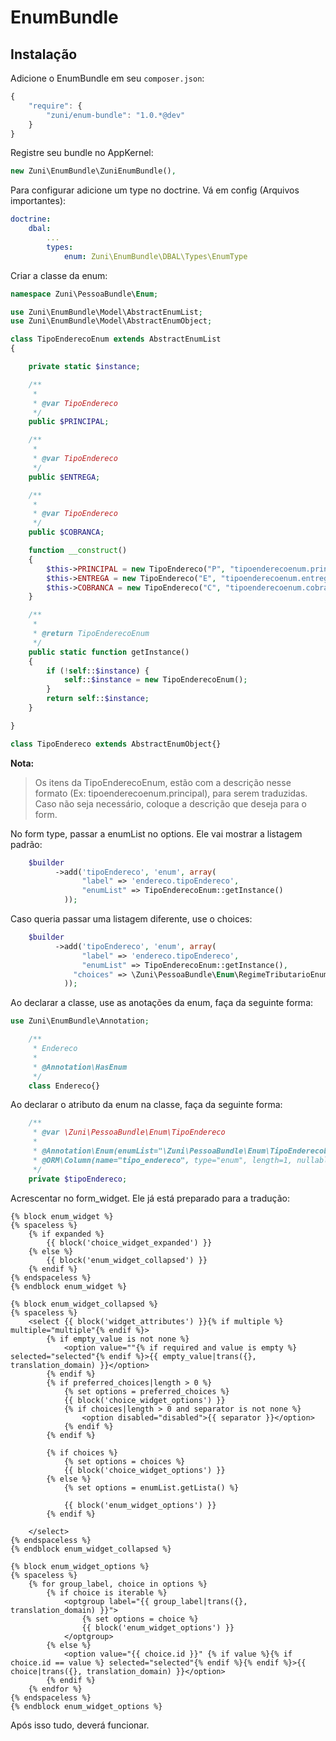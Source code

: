 EnumBundle
==========

## Instalação

Adicione o EnumBundle em seu `composer.json`:

```js
{
    "require": {
        "zuni/enum-bundle": "1.0.*@dev"
    }
}
```

Registre seu bundle no AppKernel:

``` php
new Zuni\EnumBundle\ZuniEnumBundle(),
```

Para configurar adicione um type no doctrine.
Vá em config (Arquivos importantes):

``` yaml
doctrine:
    dbal:
        ...
        types:
            enum: Zuni\EnumBundle\DBAL\Types\EnumType
```

Criar a classe da enum:

``` php
namespace Zuni\PessoaBundle\Enum;

use Zuni\EnumBundle\Model\AbstractEnumList;
use Zuni\EnumBundle\Model\AbstractEnumObject;

class TipoEnderecoEnum extends AbstractEnumList
{

    private static $instance;

    /**
     *
     * @var TipoEndereco 
     */
    public $PRINCIPAL;

    /**
     *
     * @var TipoEndereco 
     */
    public $ENTREGA;

    /**
     *
     * @var TipoEndereco 
     */
    public $COBRANCA;

    function __construct()
    {
        $this->PRINCIPAL = new TipoEndereco("P", "tipoenderecoenum.principal");
        $this->ENTREGA = new TipoEndereco("E", "tipoenderecoenum.entrega");
        $this->COBRANCA = new TipoEndereco("C", "tipoenderecoenum.cobraca");
    }

    /**
     * 
     * @return TipoEnderecoEnum
     */
    public static function getInstance()
    {
        if (!self::$instance) {
            self::$instance = new TipoEnderecoEnum();
        }
        return self::$instance;
    }

}

class TipoEndereco extends AbstractEnumObject{}
```

**Nota:**

> Os itens da TipoEnderecoEnum, estão com a descrição nesse formato (Ex: tipoenderecoenum.principal), 
> para serem traduzidas.
> Caso não seja necessário, coloque a descrição que deseja para o form.

No form type, passar a enumList no options. Ele vai mostrar a listagem padrão:

``` php
    $builder
          ->add('tipoEndereco', 'enum', array(
                "label" => 'endereco.tipoEndereco',
                "enumList" => TipoEnderecoEnum::getInstance()
            ));
```
            
Caso queria passar uma listagem diferente, use o choices:

``` php
    $builder
          ->add('tipoEndereco', 'enum', array(
                "label" => 'endereco.tipoEndereco',
                "enumList" => TipoEnderecoEnum::getInstance(),
              "choices" => \Zuni\PessoaBundle\Enum\RegimeTributarioEnum::getInstance()->getLista(),
            ));
```
            
Ao declarar a classe, use as anotações da enum, faça da seguinte forma:

``` php
use Zuni\EnumBundle\Annotation;

    /**
     * Endereco
     *
     * @Annotation\HasEnum
     */
    class Endereco{}
```

Ao declarar o atributo da enum na classe, faça da seguinte forma:

``` php
    /**
     * @var \Zuni\PessoaBundle\Enum\TipoEndereco
     * 
     * @Annotation\Enum(enumList="\Zuni\PessoaBundle\Enum\TipoEnderecoEnum")
     * @ORM\Column(name="tipo_endereco", type="enum", length=1, nullable=true)
     */
    private $tipoEndereco;
```
    
Acrescentar no form_widget. Ele já está preparado para a tradução:

``` twig
{% block enum_widget %}
{% spaceless %}
    {% if expanded %}
        {{ block('choice_widget_expanded') }}
    {% else %}
        {{ block('enum_widget_collapsed') }}
    {% endif %}
{% endspaceless %}
{% endblock enum_widget %}

{% block enum_widget_collapsed %}
{% spaceless %}
    <select {{ block('widget_attributes') }}{% if multiple %} multiple="multiple"{% endif %}>
        {% if empty_value is not none %}
            <option value=""{% if required and value is empty %} selected="selected"{% endif %}>{{ empty_value|trans({}, translation_domain) }}</option>
        {% endif %}
        {% if preferred_choices|length > 0 %}
            {% set options = preferred_choices %}
            {{ block('choice_widget_options') }}
            {% if choices|length > 0 and separator is not none %}
                <option disabled="disabled">{{ separator }}</option>
            {% endif %}
        {% endif %}
                
        {% if choices %}
            {% set options = choices %}
            {{ block('choice_widget_options') }}
        {% else %}        
            {% set options = enumList.getLista() %}
                
            {{ block('enum_widget_options') }}
        {% endif %}        
                
    </select>
{% endspaceless %}
{% endblock enum_widget_collapsed %}
        
{% block enum_widget_options %}
{% spaceless %}
    {% for group_label, choice in options %}
        {% if choice is iterable %}
            <optgroup label="{{ group_label|trans({}, translation_domain) }}">
                {% set options = choice %}
                {{ block('enum_widget_options') }}
            </optgroup>
        {% else %}
            <option value="{{ choice.id }}" {% if value %}{% if choice.id == value %} selected="selected"{% endif %}{% endif %}>{{ choice|trans({}, translation_domain) }}</option>
        {% endif %}
    {% endfor %}
{% endspaceless %}
{% endblock enum_widget_options %}

```
Após isso tudo, deverá funcionar.
